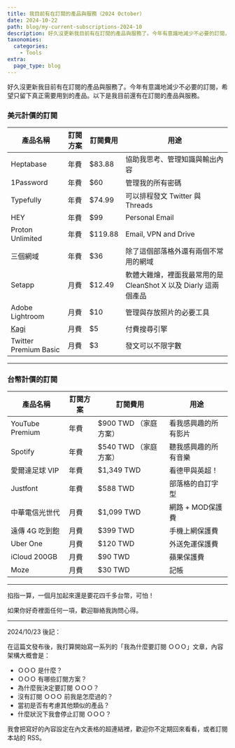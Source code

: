 ```yaml
---
title: 我目前有在訂閱的產品與服務（2024 October）
date: 2024-10-22
path: blog/my-current-subscriptions-2024-10
description: 好久沒更新我目前有在訂閱的產品與服務了。今年有意識地減少不必要的訂閱，希望只留下真正需要用到的產品。以下是我目前還有在訂閱的產品與服務。
taxonomies:
  categories: 
    - Tools
extra:
  page_type: blog
---
```


好久沒更新我目前有在訂閱的產品與服務了。今年有意識地減少不必要的訂閱，希望只留下真正需要用到的產品。以下是我目前還有在訂閱的產品與服務。


### 美元計價的訂閱

| 產品名稱 | 訂閱方案 | 訂閱費用 | 用途 |
|---------|-----|---------|------|
| Heptabase | 年費 | $83.88 | 協助我思考、管理知識與輸出內容 |
| 1Password | 年費 | $60 | 管理我的所有密碼 |
| Typefully | 年費 | $74.99 | 可以排程發文 Twitter 與 Threads |
| HEY | 年費 | $99 | Personal Email |
| Proton Unlimited | 年費 | $119.88 | Email, VPN and Drive |
| 三個網域 | 年費 | $36 | 除了這個部落格外還有兩個不常用的網域 |
| Setapp | 月費 | $12.49 | 軟體大雜燴，裡面我最常用的是 CleanShot X 以及 Diarly 這兩個產品 |
| Adobe Lightroom | 月費 | $10 | 管理與存放照片的必要工具 |
| [Kagi](@/blog/why-did-i-subscribe-to-kagi.md) | 月費 | $5 | 付費搜尋引擎 |
| Twitter Premium Basic | 月費 | $3 | 發文可以不限字數 |

---

### 台幣計價的訂閱

| 產品名稱 | 訂閱方案 | 訂閱費用 | 用途 |
|---------|-----|---------|------|
| YouTube Premium | 年費 | $900 TWD （家庭方案） | 看我感興趣的所有影片 |
| Spotify | 年費 | $540 TWD （家庭方案） | 聽我感興趣的所有音樂 |
| 愛爾達足球 VIP | 年費 | $1,349 TWD | 看德甲與英超！|
| Justfont | 年費 | $588 TWD | 部落格的自訂字型 |
| 中華電信光世代 | 月費 | $1,099 TWD | 網路 + MOD保護費 |
| 遠傳 4G 吃到飽 | 月費 | $399 TWD | 手機上網保護費 |
| Uber One | 月費 | $120 TWD | 外送免運保護費 |
| iCloud 200GB | 月費 | $90 TWD | 蘋果保護費 |
| Moze | 月費 | $30 TWD | 記帳 |

---

掐指一算，一個月加起來還是要花四千多台幣，可怕！

如果你好奇裡面任何一項，歡迎聯絡我詢問心得。


---

2024/10/23 後記：

在這篇文發布後，我打算開始寫一系列的「我為什麼要訂閱 ＯＯＯ」文章，內容架構大概會是：
- ＯＯＯ 是什麼？
- ＯＯＯ 有哪些訂閱方案？
- 為什麼我決定要訂閱 ＯＯＯ？
- 沒有訂閱 ＯＯＯ 前我是怎麼過的？
- 當初是否有考慮其他類似的產品？
- 什麼狀況下我會停止訂閱 ＯＯＯ？

我會把寫好的內容設定在內文表格的超連結裡，歡迎你不定期回來看看，或者訂閱本站的 RSS。